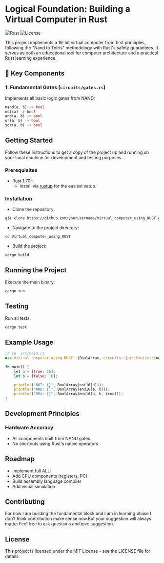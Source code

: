 # Logical Foundation: Building a Virtual Computer in Rust

![Rust](https://img.shields.io/badge/rust-1.70+-orange.svg)
![License](https://img.shields.io/badge/license-MIT-blue.svg)

This project implements a 16-bit virtual computer from first principles, following the "Nand to Tetris" methodology with Rust's safety guarantees. It serves as both an educational tool for computer architecture and a practical Rust learning experience.




## 🧩 Key Components

### 1. Fundamental Gates (`circuits/gates.rs`)
Implements all basic logic gates from NAND:
```rust
nand(a, b) -> bool
not(a) -> bool
and(a, b) -> bool
or(a, b) -> bool
xor(a, b) -> bool 
```


## Getting Started

Follow these instructions to get a copy of the project up and running on your local machine for development and testing purposes.

### Prerequisites

  * Rust 1.70+
      * Install via [rustup](https://rustup.rs/) for the easiest setup.

### Installation

  * Clone the repository:

<!-- end list -->

```bash
git clone https://github.com/yourusername/Virtual_computer_using_RUST.git
```

  * Navigate to the project directory:

<!-- end list -->

```bash
cd Virtual_computer_using_RUST
```

  * Build the project:

<!-- end list -->

```bash
cargo build
```

## Running the Project

Execute the main binary:

```bash
cargo run
```

## Testing

Run all tests:

```bash
cargo test
```

## Example Usage

```rust
// In  src/main.rs
use Virtual_computer_using_RUST::{BoolArray, circuits::{arithmetic::{not16,and16}, muxes::*}};  // Virtual_computer_using_RUST is your root directory

fn main() {
    let a = [true; 16];
    let b = [false; 16];

    println!("NOT: {}", BoolArray(not16(a)));
    println!("AND: {}", BoolArray(and16(a, b)));
    println!("MUX: {}", BoolArray(mux16(a, b, true)));
}
```

## Development Principles

### Hardware Accuracy

  * All components built from NAND gates
  * No shortcuts using Rust's native operators


## Roadmap

  * Implement full ALU
  * Add CPU components (registers, PC)
  * Build assembly language compiler
  * Add visual simulation

## Contributing

For now I am building the fundamental block and I am in learning phase I don't think contribution make sense now.But your suggestion will always matter.Feel free to ask questions and give suggestion.

## License

This project is licensed under the MIT License - see the LICENSE file for details.